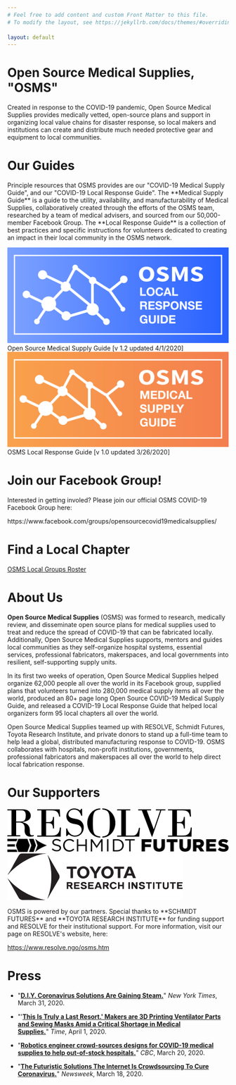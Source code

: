 ```yaml
---
# Feel free to add content and custom Front Matter to this file.
# To modify the layout, see https://jekyllrb.com/docs/themes/#overriding-theme-defaults

layout: default
---
```




<div class="container">

<h1>Open Source Medical Supplies, "OSMS"</h1>
<p>Created in response to the COVID-19 pandemic, Open Source Medical Supplies provides medically vetted, open-source plans and support in organizing local value chains for disaster response, so local makers and institutions can create and distribute much needed protective gear and equipment to local communities.</p>

<h1>Our Guides</h1>
<p>Principle resources that OSMS provides are our "COVID-19 Medical Supply Guide", and our "COVID-19 Local Response Guide". The **Medical Supply Guide** is a guide to the utility, availability, and manufacturability of Medical Supplies, collaboratively created through the efforts of the OSMS team, researched by a team of medical advisers, and sourced from our 50,000-member Facebook Group. The **Local Response Guide** is a collection of best practices and specific instructions for volunteers dedicated to creating an impact in their local community in the OSMS network.</p>

<div class="row">
    <div class="col-md-6">
    <img src="/assets/img/osms-lrg-blue.png"/>
    Open Source Medical Supply Guide [v 1.2 updated 4/1/2020]
    </div>
    <div class="col-md-6">
    <img src="/assets/img/osms-msg-orange.png"/>
    OSMS Local Response Guide [v 1.0 updated 3/26/2020]
    </div>
</div>

<h1>Join our Facebook Group!</h1>
<p>Interested in getting involed? Please join our official OSMS COVID-19 Facebook Group here:</p>
<p>https://www.facebook.com/groups/opensourcecovid19medicalsupplies/</p>

<h1>Find a Local Chapter</h1>
<p>
    <a href="https://docs.google.com/spreadsheets/d/1JH5uL3WW6PwvwFRe4wqXkheK0-jcGYqaPmb9J3Dr6Ac/edit#gid=179139280">
    OSMS Local Groups Roster</a>
</p>

<h1>About Us</h1>
<p><b>Open Source Medical Supplies</b> (OSMS) was formed to research, medically review, and disseminate open source plans for medical supplies used to treat and reduce the spread of COVID-19 that can be fabricated locally. Additionally, Open Source Medical Supplies supports, mentors and guides local communities as they self-organize hospital systems, essential services, professional fabricators, makerspaces, and local governments into resilient, self-supporting supply units.</p>

<p>In its first two weeks of operation, Open Source Medical Supplies helped organize 62,000 people all over the world in its Facebook group, supplied plans that volunteers turned into 280,000 medical supply items all over the world, produced an 80+ page long Open Source COVID-19 Medical Supply Guide, and released a COVID-19 Local Response Guide that helped local organizers form 95 local chapters all over the world.</p>

<p>Open Source Medical Supplies teamed up with RESOLVE, Schmidt Futures, Toyota Research Institute, and private donors to stand up a full-time team to help lead a global, distributed manufacturing response to COVID-19. OSMS collaborates with hospitals, non-profit institutions, governments, professional fabricators and makerspaces all over the world to help direct local fabrication response.</p>


<h1>Our Supporters</h1>
<div class="sponsor-images">
    <img src="/assets/img/partners_resolve.svg"/>
    <img src="/assets/img/partners_schmidt.svg"/>
    <img src="/assets/img/partners_tri.svg"/>
</div>
<p>
OSMS is powered by our partners. Special thanks to **SCHMIDT FUTURES** and **TOYOTA RESEARCH INSTITUTE** for funding support and  RESOLVE for their institutional support. For more information, visit our page on RESOLVE's website, here:

<p><a href="https://www.resolve.ngo/osms.htm">https://www.resolve.ngo/osms.htm</a></p>
</p>
<h1>Press</h1>
<p>
<ul id="97c4e344-15ea-470b-9535-a7dbbd171064" class="bulleted-list">
				<li>&quot;<a
						href="https://www.nytimes.com/2020/03/31/science/coronavirus-masks-equipment-crowdsource.html?smid=fb-nytimes&amp;smtyp=cur&amp;fbclid=IwAR3Ewi5b7aSykbmldrGcp_ppp5VNfuVkX2XU5dEsWIwFdqgnfzn1_r3q6c4"><strong>D.I.Y.
							Coronavirus Solutions Are Gaining Steam.</strong></a>&quot; <em>New York Times</em>, March
					31, 2020.</li>
			</ul>
			<ul id="3d6dbc6d-4809-43b2-8143-e33656e36668" class="bulleted-list">
				<li>&quot;&#x27;<a
						href="https://time.com/5811091/makers-3d-printing-coronavirus/?utm_source=facebook.com&amp;utm_medium=social&amp;utm_campaign=social-share-article&amp;utm_content=20200401&amp;fbclid=IwAR2j5RayRscZSgsvIZHkZxetjtiAwWz7Yd7ctSjNqWQn7dvddTRLP3IBm6Y"><strong>This
							Is Truly a Last Resort.&#x27; Makers are 3D Printing Ventilator Parts and Sewing Masks Amid
							a Critical Shortage in Medical Supplies.</strong></a>&quot; <em>Time</em>, April 1, 2020.
				</li>
			</ul>
			<ul id="e7469177-7220-41c8-83b2-d161063173cb" class="bulleted-list">
				<li>&quot;<a
						href="https://www.cbc.ca/radio/day6/futures-on-hold-3d-printed-medical-gear-rem-s-mike-mills-choir-choir-choir-the-story-of-purell-and-more-1.5502663/robotics-engineer-crowd-sources-designs-for-covid-19-medical-supplies-to-help-out-of-stock-hospitals-1.5502671"><strong>Robotics
							engineer crowd-sources designs for COVID-19 medical supplies to help out-of-stock
							hospitals.</strong></a>&quot; <em>CBC</em>, March 20, 2020.</li>
			</ul>
			<ul id="50b68cc9-de8f-4ae7-9ddd-96b331cf52cd" class="bulleted-list">
				<li>&quot;<a
						href="https://www.newsweek.com/crowdsourcing-solutions-coronavirus-covid-19-facebook-1493075?fbclid=IwAR0zFFUr2BaWnJ4AxtIAgoLxxZ3rUWiqcPmMmptB5up3Sv_lhaj8LFD3E8o"><strong>The
							Futuristic Solutions The Internet Is Crowdsourcing To Cure
							Coronavirus.</strong></a>&quot; <em>Newsweek</em>, March 18, 2020.</li>
			</ul>
</p>
</div>